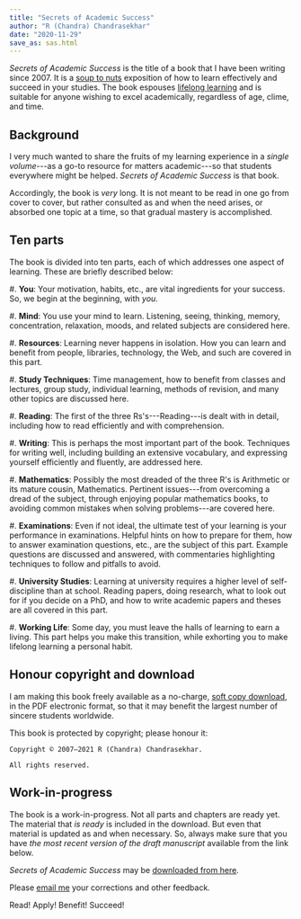 ```yaml
---
title: "Secrets of Academic Success"
author: "R (Chandra) Chandrasekhar"
date: "2020-11-29"
save_as: sas.html
---
```


_Secrets of Academic Success_ is the title of a book that I have been writing since 2007. It is a [soup to nuts](https://en.wikipedia.org/wiki/Soup_to_nuts) exposition of how to learn effectively and succeed in your studies. The book espouses [lifelong learning](https://en.wikipedia.org/wiki/Lifelong_learning) and is suitable for anyone wishing to excel academically, regardless of age, clime, and time.

## Background

I very much wanted to share the fruits of my learning experience in a _single volume_---as a go-to resource for matters academic---so that students everywhere might be helped. _Secrets of Academic Success_ is that book.

Accordingly, the book is _very_ long. It is not meant to be read in one go from cover to cover, but rather consulted as and when the need arises, or absorbed one topic at a time, so that gradual mastery is accomplished.

## Ten parts

The book is divided into ten parts, each of which addresses one aspect of learning. These are briefly described below:

#.  **You**: Your motivation, habits, etc., are vital ingredients for your success. So, we begin at the beginning, with _you_.

#.  **Mind**: You use your mind to learn. Listening, seeing, thinking, memory, concentration, relaxation, moods, and related subjects are considered here.

#.  **Resources**: Learning never happens in isolation. How you can learn and benefit from people, libraries, technology, the Web, and such are covered in this part.

#.  **Study Techniques**: Time management, how to benefit from classes and lectures, group study, individual learning, methods of revision, and many other topics are discussed here.

#.  **Reading**: The first of the three Rs's---Reading---is dealt with in detail, including how to read efficiently and with comprehension.

#.  **Writing**: This is perhaps the most important part of the book. Techniques for writing well, including building an extensive vocabulary, and expressing yourself efficiently and fluently, are addressed here.

#.  **Mathematics**: Possibly the most dreaded of the three R's is Arithmetic or its mature cousin, Mathematics. Pertinent issues---from overcoming a dread of the subject, through enjoying popular mathematics books, to avoiding common mistakes when solving problems---are covered here.

#.  **Examinations**: Even if not ideal, the ultimate test of your learning is your performance in examinations. Helpful hints on how to prepare for them, how to answer examination questions, etc., are the subject of this part. Example questions are discussed and answered, with commentaries highlighting techniques to follow and pitfalls to avoid.

#.  **University Studies**: Learning at university requires a higher level of self-discipline than at school. Reading papers, doing research, what to look out for if you decide on a PhD, and how to write academic papers and theses are all covered in this part.

#.  **Working Life**: Some day, you must leave the halls of learning to earn a living. This part helps you make this transition, while exhorting you to make lifelong learning a personal habit.

## Honour copyright and download

I am making this book freely available as a no-charge, [soft copy download]({static}../sas-manuscript/SAS-partial.pdf), in the PDF electronic format, so that it may benefit the largest number of sincere students worldwide.

This book is protected by copyright; please honour it:

```text
Copyright © 2007–2021 R (Chandra) Chandrasekhar.

All rights reserved.
```

## Work-in-progress

The book is a work-in-progress. Not all parts and chapters are ready yet. The material that _is ready_ is included in the download. But even that material is updated as and when necessary. So, always make sure that you have _the most recent version of the draft manuscript_ available from the link below.

_Secrets of Academic Success_ may be [downloaded from here]({static}../sas-manuscript/SAS-partial.pdf).

Please [email me](mailto:feedback.sasbook@gmailcom) your corrections and other feedback.

Read! Apply! Benefit! Succeed!
